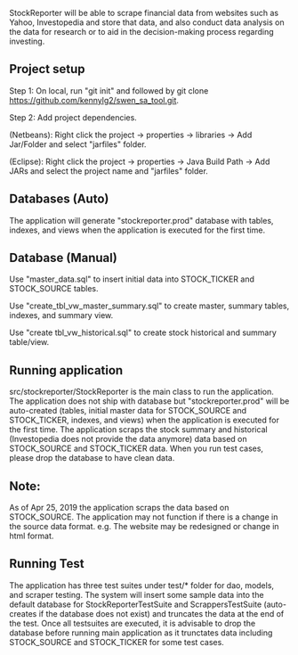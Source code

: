 StockReporter will be able to scrape financial data from websites such as Yahoo, Investopedia and store that data, and also conduct data analysis on the data for research or to aid in the decision-making process regarding investing.

Project setup
-------------
Step 1: On local, run "git init" and followed by git clone https://github.com/kennylg2/swen_sa_tool.git.

Step 2: Add project dependencies. 

  (Netbeans): Right click the project -> properties -> libraries -> Add Jar/Folder and select "jarfiles" folder. 

  (Eclipse): Right click the project -> properties -> Java Build Path -> Add JARs and select the project name and "jarfiles"                folder.

Databases (Auto)
----------------
The application will generate "stockreporter.prod" database with tables, indexes, and views when the application is executed for the first time.

Database (Manual)
-----------------
Use "master_data.sql" to insert initial data into STOCK_TICKER and STOCK_SOURCE tables.

Use "create_tbl_vw_master_summary.sql" to create master, summary tables, indexes, and summary view.

Use "create tbl_vw_historical.sql" to create stock historical and summary table/view.

Running application
-------------------
src/stockreporter/StockReporter is the main class to run the application. The application does not ship with database but "stockreporter.prod" will be auto-created (tables, initial master data for STOCK_SOURCE and STOCK_TICKER, indexes, and views) when the application is executed for the first time. The application scraps the stock summary and historical (Investopedia does not provide the data anymore) data based on STOCK_SOURCE and STOCK_TICKER data. When you run test cases, please drop the database to have clean data.

Note:
----
As of Apr 25, 2019 the application scraps the data based on STOCK_SOURCE. The application may not function if there is a change in the source data format. e.g. The website may be redesigned or change in html format.

Running Test
------------
The application has three test suites under test/* folder for dao, models, and scraper testing. The system will insert some sample data into the default database for StockReporterTestSuite and ScrappersTestSuite (auto-creates if the database does not exist) and truncates the data at the end of the test. Once all testsuites are executed, it is advisable to drop the database before running main application as it trunctates data including STOCK_SOURCE and STOCK_TICKER for some test cases.
